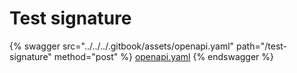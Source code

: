 # Test signature

{% swagger src="../../../.gitbook/assets/openapi.yaml" path="/test-signature" method="post" %}
[openapi.yaml](../../../.gitbook/assets/openapi.yaml)
{% endswagger %}
